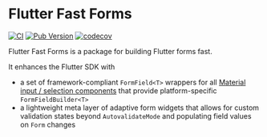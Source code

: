 # Flutter Fast Forms

[![CI](https://github.com/udos86/flutter-fast-forms/workflows/CI/badge.svg)](https://github.com/udos86/flutter-fast-forms/actions)
[![Pub Version](https://img.shields.io/pub/v/flutter_fast_forms)](https://pub.dev/packages/flutter_fast_forms)
[![codecov](https://codecov.io/gh/udos86/flutter-fast-forms/branch/master/graph/badge.svg)](https://codecov.io/gh/udos86/flutter-fast-forms)

Flutter Fast Forms is a package for building Flutter forms fast.

It enhances the Flutter SDK with 

* a set of framework-compliant `FormField<T>` wrappers for all [Material input / selection components](https://flutter.dev/docs/development/ui/widgets/material#Input%20and%20selections) 
that provide platform-specific `FormFieldBuilder<T>`
* a lightweight meta layer of adaptive form widgets that allows for custom validation states beyond `AutovalidateMode` 
and populating field values on `Form` changes
